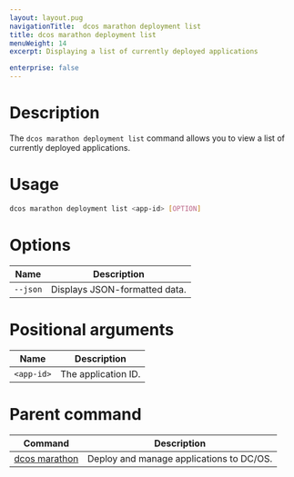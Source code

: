 ```yaml
---
layout: layout.pug
navigationTitle:  dcos marathon deployment list
title: dcos marathon deployment list
menuWeight: 14
excerpt: Displaying a list of currently deployed applications

enterprise: false
---
```



# Description

The `dcos marathon deployment list` command allows you to view a list of currently deployed applications.

# Usage

```bash
dcos marathon deployment list <app-id> [OPTION]
```

# Options

| Name |  Description |
|---------|-------------|
| `--json`   |  Displays JSON-formatted data. |

# Positional arguments

| Name |  Description |
|---------|-------------|
| `<app-id>`   |   The application ID.  |

# Parent command

| Command | Description |
|---------|-------------|
| [dcos marathon](/1.12/cli/command-reference/dcos-marathon/) | Deploy and manage applications to DC/OS. |



